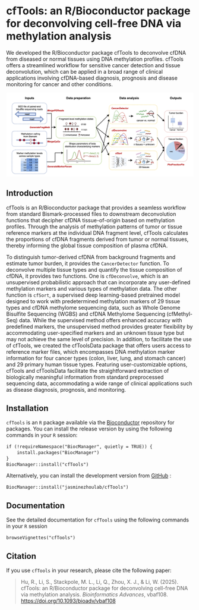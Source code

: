 # cfTools: an R/Bioconductor package for deconvolving cell-free DNA via methylation analysis

We developed the R/Bioconductor package cfTools to deconvolve cfDNA from diseased or normal tissues using DNA methylation profiles. cfTools offers a streamlined workflow for sensitive cancer detection and tissue deconvolution, which can be applied in a broad range of clinical applications involving cfDNA-based diagnosis, prognosis and disease monitoring for cancer and other conditions.

![workflow](./workflow.png)

## Introduction

cfTools is an R/Bioconductor package that provides a seamless workflow from standard Bismark-processed files to downstream deconvolution functions that decipher cfDNA tissue-of-origin based on methylation profiles. Through the analysis of methylation patterns of tumor or tissue reference markers at the individual DNA fragment level, cfTools calculates the proportions of cfDNA fragments derived from tumor or normal tissues, thereby informing the global tissue composition of plasma cfDNA. 

To distinguish tumor-derived cfDNA from background fragments and estimate tumor burden, it provides the `CancerDetector` function. To deconvolve multiple tissue types and quantify the tissue composition of cfDNA, it provides two functions. One is `cfDeconvolve`, which is an unsupervised probabilistic approach that can incorporate any user-defined methylation markers and various types of methylation data. The other function is `cfSort`, a supervised deep learning-based pretrained model designed to work with predetermined methylation markers of 29 tissue types and cfDNA methylome sequencing data, such as Whole Genome Bisulfite Sequencing (WGBS) and cfDNA Methylome Sequencing (cfMethyl-Seq) data. While the supervised method offers enhanced accuracy with predefined markers, the unsupervised method provides greater flexibility by accommodating user-specified markers and an unknown tissue type but may not achieve the same level of precision. In addition, to facilitate the use of cfTools, we created the cfToolsData package that offers users access to reference marker files, which encompasses DNA methylation marker information for four cancer types (colon, liver, lung, and stomach cancer) and 29 primary human tissue types. Featuring user-customizable options, cfTools and cfToolsData facilitate the straightforward extraction of biologically meaningful information from standard preprocessed sequencing data, accommodating a wide range of clinical applications such as disease diagnosis, prognosis, and monitoring.

## Installation

`cfTools` is an `R` package available via the [Bioconductor](http://bioconductor.org) repository for packages. You can install the release version by using the following commands in your `R` session:

```
if (!requireNamespace("BiocManager", quietly = TRUE)) {
    install.packages("BiocManager")
}
BiocManager::install("cfTools")
```

Alternatively, you can install the development version from [GitHub](https://github.com/) :

```
BiocManager::install("jasminezhoulab/cfTools")
```

## Documentation

See the detailed documentation for `cfTools` using the following commands in your `R` session
```
browseVignettes("cfTools")
```

## Citation

If you use `cfTools` in your research, please cite the following paper:
> Hu, R., Li, S., Stackpole, M. L., Li, Q., Zhou, X. J., & Li, W. (2025). cfTools: an R/Bioconductor package for deconvolving cell-free DNA via methylation analysis. *Bioinformatics Advances*, vbaf108. https://doi.org/10.1093/bioadv/vbaf108